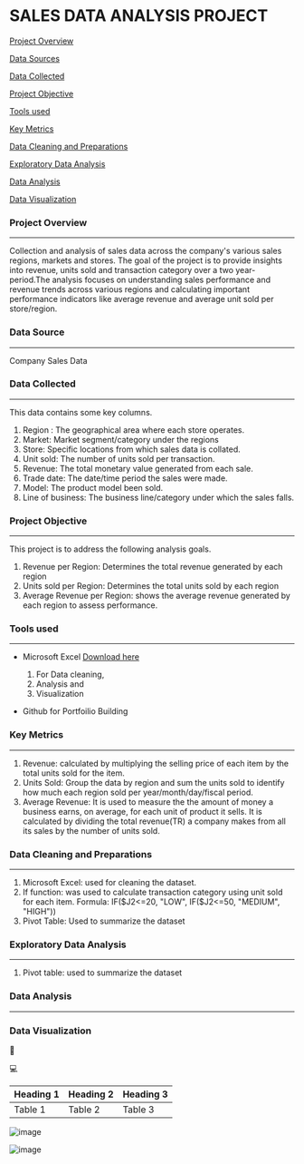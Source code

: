 # SALES DATA ANALYSIS PROJECT

[Project Overview](#project-overview) 

[Data Sources](#data-sources)

[Data Collected](#data-collected)

[Project Objective ](#project-objective)

[Tools used](#tools-used)

[Key Metrics](#key-metrics)

[Data Cleaning and Preparations](#data-cleaning-and-preparations)

[Exploratory Data Analysis](#exploratory-data-analysis)

[Data Analysis](#data-analysis)

[Data Visualization](#data-visualization)

    
### Project Overview
---
Collection and analysis of sales data across the company's various sales regions, markets and stores. The goal of the project is to provide insights into revenue, units sold and transaction category over a two year-period.The analysis focuses on understanding sales performance and revenue trends across various regions and calculating important performance indicators like average revenue and average unit sold per store/region. 
    
### Data Source
---    
Company Sales Data

### Data Collected
---    
This data contains some key columns.
1. Region : The geographical area where each store operates.
2. Market: Market segment/category under the regions
3. Store: Specific locations from which sales data is collated.
4. Unit sold: The number of units sold per transaction.
5. Revenue: The total monetary value generated from each sale.
6. Trade date: The date/time period the sales were made.
7. Model: The product model been sold.
8. Line of business: The business line/category under which the sales falls.
  
### Project Objective  
--- 
This project is to address the following analysis goals.
1. Revenue per Region: Determines the total revenue generated by each region
2. Units sold per Region: Determines the total units sold by each region
3. Average Revenue per Region: shows the average revenue generated by each region to assess performance.
    
### Tools used
---
- Microsoft Excel [Download here]()
  1. For Data cleaning,
  2. Analysis and
  3. Visualization
  
- Github for Portfoilio Building

### Key Metrics
---
1. Revenue: calculated by multiplying the selling price of each item by the total units sold for the item.
2. Units Sold: Group the data by region and sum the units sold to identify how much each region sold per year/month/day/fiscal period.
3. Average Revenue: It is used to measure the the amount of money a business earns, on average, for each unit of product it sells. It is calculated by dividing the total revenue(TR) a company makes from all its sales by the number of units sold.

### Data Cleaning and Preparations
---
1. Microsoft Excel: used for cleaning the dataset.
2. If function: was used to calculate transaction category using unit sold for each item. Formula: IF($J2<=20, "LOW", IF($J2<=50, "MEDIUM", "HIGH"))
3. Pivot Table: Used to summarize the dataset
### Exploratory Data Analysis
---
1. Pivot table: used to summarize the dataset
### Data Analysis
---

### Data Visualization

🥇

💻

|Heading 1|Heading 2|Heading 3|
|---------|---------|---------|
|Table 1|Table 2|Table 3|

![image](https://github.com/user-attachments/assets/342d7b86-156f-404b-ab50-b4105c4e25c8)


![image](https://github.com/user-attachments/assets/fa231dd7-802d-479a-b29f-5fc5063ddd1f)

